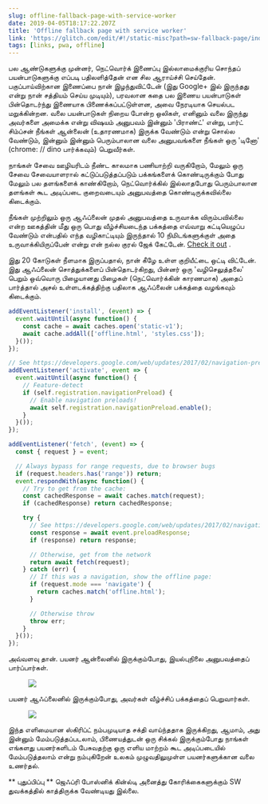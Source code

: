 ```yaml
---
slug: offline-fallback-page-with-service-worker
date: 2019-04-05T18:17:22.207Z
title: 'Offline fallback page with service worker'
link: 'https://glitch.com/edit/#!/static-misc?path=sw-fallback-page/index.html:6:9'
tags: [links, pwa, offline]
---
```

பல ஆண்டுகளுக்கு முன்னர், நெட்வொர்க் இணைப்பு இல்லாமைக்குரிய சொந்தப் பயன்பாடுகளுக்கு எப்படி பதிலளித்தேன் என சில ஆராய்ச்சி செய்தேன். பகுப்பாய்விற்கான இணைப்பை நான் இழந்துவிட்டேன் (இது Google+ இல் இருந்தது என்று நான் சத்தியம் செய்ய முடியும்), பரவலான கதை பல இணைய பயன்பாடுகள் பின்தொடர்ந்து இணையாக பிணைக்கப்பட்டுள்ளன, அவை நேரடியாக செயல்பட மறுக்கின்றன. வலை பயன்பாடுகள் நிறைய போன்ற ஒலிகள், எனினும் வலை இருந்து அவர்களை அமைக்க என்று விஷயம் அனுபவம் இன்னும் &#39;பிராண்ட்&#39; என்று, பார்ட் சிம்ப்சன் நீங்கள் ஆன்லைன் (உதாரணமாக) இருக்க வேண்டும் என்று சொல்ல வேண்டும், இன்னும் இன்னும் பெரும்பாலான வலை அனுபவங்களை நீங்கள் ஒரு &#39;டினோ&#39; (chrome: // dino பார்க்கவும்) பெறுவீர்கள்.

நாங்கள் சேவை ஊழியரிடம் நீண்ட காலமாக பணியாற்றி வருகிறோம், மேலும் ஒரு சேவை சேவையாளரால் கட்டுப்படுத்தப்படும் பக்கங்களைக் கொண்டிருக்கும் போது மேலும் பல தளங்களைக் காண்கிறோம், நெட்வொர்க்கில் இல்லாதபோது பெரும்பாலான தளங்கள் கூட அடிப்படை குறைவடையும் அனுபவத்தை கொண்டிருக்கவில்லை கிடைக்கும்.

நீங்கள் முற்றிலும் ஒரு ஆஃப்லைன் முதல் அனுபவத்தை உருவாக்க விரும்பவில்லை என்ற ஊகத்தின் மீது ஒரு பொது வீழ்ச்சியடைந்த பக்கத்தை எவ்வாறு கட்டியெழுப்ப வேண்டும் என்பதில் எந்த வழிகாட்டியும் இருந்தால் 10 நிமிடங்களுக்குள் அதை உருவாக்கியிருப்பேன் என்று என் நல்ல குரல் ஜேக் கேட்டேன். [Check it out](https://glitch.com/edit/#!/static-misc?path=sw-fallback-page/sw.js:6:9) .

இது 20 கோடுகள் நீளமாக இருப்பதால், நான் கீழே உள்ள குறியீட்டை ஒட்டி விட்டேன். இது ஆஃப்லைன் சொத்துக்களைப் பின்தொடர்கிறது, பின்னர் ஒரு &#39;வழிசெலுத்தலை&#39; பெறும் ஒவ்வொரு பிழையானது பிழைகள் (நெட்வொர்க்கின் காரணமாக) அதைப் பார்த்தால் அசல் உள்ளடக்கத்திற்கு பதிலாக ஆஃப்லைன் பக்கத்தை வழங்கவும் கிடைக்கும்.

```JavaScript
addEventListener('install', (event) => {
  event.waitUntil(async function() {
    const cache = await caches.open('static-v1');
    await cache.addAll(['offline.html', 'styles.css']);
  }());
});

// See https://developers.google.com/web/updates/2017/02/navigation-preload#activating_navigation_preload
addEventListener('activate', event => {
  event.waitUntil(async function() {
    // Feature-detect
    if (self.registration.navigationPreload) {
      // Enable navigation preloads!
      await self.registration.navigationPreload.enable();
    }
  }());
});

addEventListener('fetch', (event) => {
  const { request } = event;

  // Always bypass for range requests, due to browser bugs
  if (request.headers.has('range')) return;
  event.respondWith(async function() {
    // Try to get from the cache:
    const cachedResponse = await caches.match(request);
    if (cachedResponse) return cachedResponse;

    try {
      // See https://developers.google.com/web/updates/2017/02/navigation-preload#using_the_preloaded_response
      const response = await event.preloadResponse;
      if (response) return response;

      // Otherwise, get from the network
      return await fetch(request);
    } catch (err) {
      // If this was a navigation, show the offline page:
      if (request.mode === 'navigate') {
        return caches.match('offline.html');
      }

      // Otherwise throw
      throw err;
    }
  }());
});
```

அவ்வளவு தான். பயனர் ஆன்லைனில் இருக்கும்போது, இயல்புநிலை அனுபவத்தைப் பார்ப்பார்கள்.

<figure><img src="/images/2019-04-05-offline-fallback-page-with-service-worker-0.jpeg"></figure>

பயனர் ஆஃப்லைனில் இருக்கும்போது, அவர்கள் வீழ்ச்சிப் பக்கத்தைப் பெறுவார்கள்.

<figure><img src="/images/2019-04-05-offline-fallback-page-with-service-worker-1.jpeg"></figure>

இந்த எளிமையான ஸ்கிரிப்ட் நம்பமுடியாத சக்தி வாய்ந்ததாக இருக்கிறது, ஆமாம், அது இன்னும் மேம்படுத்தப்படலாம், பிணையத்துடன் ஒரு சிக்கல் இருக்கும்போது நாங்கள் எங்களது பயனர்களிடம் பேசுவதற்கு ஒரு எளிய மாற்றம் கூட அடிப்படையில் மேம்படுத்தலாம் என்று நம்புகிறேன் உலகம் முழுவதிலுமுள்ள பயனர்களுக்கான வலை உணர்தல்.

** புதுப்பிப்பு ** ஜெஃப்ரி போஸ்னிக் கின்ல்டி அனைத்து கோரிக்கைகளுக்கும் SW துவக்கத்தில் காத்திருக்க வேண்டியது இல்லை.
